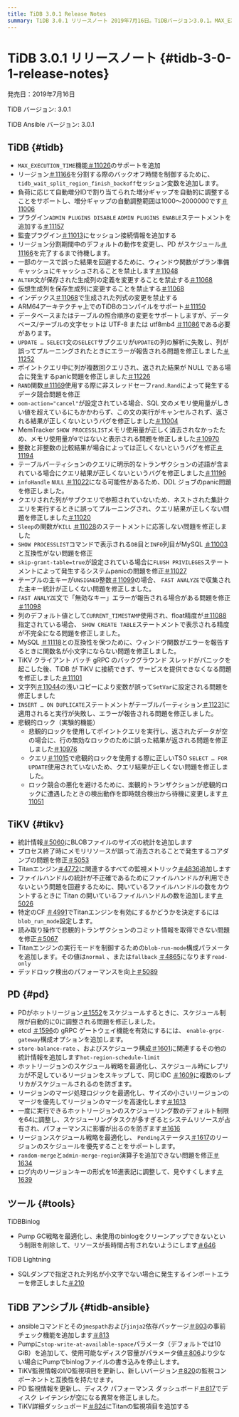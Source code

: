 ```yaml
---
title: TiDB 3.0.1 Release Notes
summary: TiDB 3.0.1 リリースノート 2019年7月16日。TiDBバージョン3.0.1。MAX_EXECUTION_TIME機能のサポートを追加。自動増分IDの増分ギャップの自動調整をサポート。ADMIN PLUGINS ENABLE/DISABLE SQL文を追加。Prepare Plan CacheでWindow Functionsがキャッシュされるのを禁止。さまざまなバグと問題を修正。TiKV: BLOBファイルサイズの統計を追加。コアダンプの問題を修正。PD: enable-grpc-gateway構成オプションを追加。ホットリージョンスケジューリング戦略を最適化。ツール: TiDB Binlog - Pump GC戦略を最適化。TiDB TiDB Lightning - インポートエラーを修正。TiDB Ansible - 事前チェック機能を追加、監視情報を更新。
---
```


# TiDB 3.0.1 リリースノート {#tidb-3-0-1-release-notes}

発売日：2019年7月16日

TiDB バージョン: 3.0.1

TiDB Ansible バージョン: 3.0.1

## TiDB {#tidb}

-   `MAX_EXECUTION_TIME`機能[＃11026](https://github.com/pingcap/tidb/pull/11026)のサポートを追加
-   リージョン[＃11166](https://github.com/pingcap/tidb/pull/11166)を分割する際のバックオフ時間を制御するために、 `tidb_wait_split_region_finish_backoff`セッション変数を追加します。
-   負荷に応じて自動増分IDで割り当てられた増分ギャップを自動的に調整することをサポートし、増分ギャップの自動調整範囲は1000〜2000000です[＃11006](https://github.com/pingcap/tidb/pull/11006)
-   プラグイン`ADMIN PLUGINS DISABLE` `ADMIN PLUGINS ENABLE`ステートメントを追加する[＃11157](https://github.com/pingcap/tidb/pull/11157)
-   監査プラグイン[＃11013](https://github.com/pingcap/tidb/pull/11013)にセッション接続情報を追加する
-   リージョン分割期間中のデフォルトの動作を変更し、PD がスケジュール[＃11166](https://github.com/pingcap/tidb/pull/11166)を完了するまで待機します。
-   一部のケースで誤った結果を回避するために、ウィンドウ関数がプラン準備キャッシュにキャッシュされることを禁止します[＃11048](https://github.com/pingcap/tidb/pull/11048)
-   `ALTER`文が保存された生成列の定義を変更することを禁止する[＃11068](https://github.com/pingcap/tidb/pull/11068)
-   仮想生成列を保存生成列に変更することを禁止する[＃11068](https://github.com/pingcap/tidb/pull/11068)
-   インデックス[＃11068](https://github.com/pingcap/tidb/pull/11068)で生成された列式の変更を禁止する
-   ARM64アーキテクチャ上でのTiDBのコンパイルをサポート[＃11150](https://github.com/pingcap/tidb/pull/11150)
-   データベースまたはテーブルの照合順序の変更をサポートしますが、データベース/テーブルの文字セットは UTF-8 または utf8mb4 [＃11086](https://github.com/pingcap/tidb/pull/11086)である必要があります。
-   `UPDATE … SELECT`文の`SELECT`サブクエリが`UPDATE`の列の解析に失敗し、列が誤ってプルーニングされたときにエラーが報告される問題を修正しました[＃11252](https://github.com/pingcap/tidb/pull/11252)
-   ポイントクエリ中に列が複数回クエリされ、返された結果が NULL である場合に発生するpanic問題を修正しました[＃11226](https://github.com/pingcap/tidb/pull/11226)
-   `RAND`関数[＃11169](https://github.com/pingcap/tidb/pull/11169)使用する際に非スレッドセーフ`rand.Rand`によって発生するデータ競合問題を修正
-   `oom-action="cancel"`が設定されている場合、SQL 文のメモリ使用量がしきい値を超えているにもかかわらず、この文の実行がキャンセルされず、返される結果が正しくないというバグを修正しました[＃11004](https://github.com/pingcap/tidb/pull/11004)
-   MemTracker `SHOW PROCESSLIST`メモリ使用量が正しく消去されなかったため、メモリ使用量が`0`ではないと表示される問題を修正しました[＃10970](https://github.com/pingcap/tidb/pull/10970)
-   整数と非整数の比較結果が場合によっては正しくないというバグを修正[＃11194](https://github.com/pingcap/tidb/pull/11194)
-   テーブルパーティションのクエリに明示的なトランザクションの述語が含まれている場合にクエリ結果が正しくないというバグを修正しました[＃11196](https://github.com/pingcap/tidb/pull/11196)
-   `infoHandle` `NULL` [＃11022](https://github.com/pingcap/tidb/pull/11022)になる可能性があるため、DDL ジョブのpanic問題を修正しました。
-   クエリされた列がサブクエリで参照されていないため、ネストされた集計クエリを実行するときに誤ってプルーニングされ、クエリ結果が正しくない問題を修正しました[＃11020](https://github.com/pingcap/tidb/pull/11020)
-   `Sleep`の関数が`KILL` [＃11028](https://github.com/pingcap/tidb/pull/11028)のステートメントに応答しない問題を修正しました
-   `SHOW PROCESSLIST`コマンドで表示される`DB`目と`INFO`列目がMySQL [＃11003](https://github.com/pingcap/tidb/pull/11003)と互換性がない問題を修正
-   `skip-grant-table=true`が設定されている場合に`FLUSH PRIVILEGES`ステートメントによって発生するシステムpanicの問題を修正[＃11027](https://github.com/pingcap/tidb/pull/11027)
-   テーブルの主キーが`UNSIGNED`整数[＃11099](https://github.com/pingcap/tidb/pull/11099)の場合、 `FAST ANALYZE`で収集された主キー統計が正しくない問題を修正しました。
-   `FAST ANALYZE`文で「無効なキー」エラーが報告される場合がある問題を修正[＃11098](https://github.com/pingcap/tidb/pull/11098)
-   列のデフォルト値として`CURRENT_TIMESTAMP`使用され、float精度が[＃11088](https://github.com/pingcap/tidb/pull/11088)指定されている場合、 `SHOW CREATE TABLE`ステートメントで表示される精度が不完全になる問題を修正しました。
-   MySQL [＃11118](https://github.com/pingcap/tidb/pull/11118)との互換性を保つために、ウィンドウ関数がエラーを報告するときに関数名が小文字にならない問題を修正しました。
-   TiKV クライアント バッチ gRPC のバックグラウンド スレッドがパニックを起こした後、TiDB が TiKV に接続できず、サービスを提供できなくなる問題を修正しました[＃11101](https://github.com/pingcap/tidb/pull/11101)
-   文字列[＃11044](https://github.com/pingcap/tidb/pull/11044)の浅いコピーにより変数が誤って`SetVar`に設定される問題を修正しました
-   `INSERT … ON DUPLICATE`ステートメントがテーブルパーティション[＃11231](https://github.com/pingcap/tidb/pull/11231)に適用されると実行が失敗し、エラーが報告される問題を修正しました。
-   悲観的ロック（実験的機能）
    -   悲観的ロックを使用してポイントクエリを実行し、返されたデータが空の場合に、行の無効なロックのために誤った結果が返される問題を修正しました[＃10976](https://github.com/pingcap/tidb/pull/10976)
    -   クエリ[＃11015](https://github.com/pingcap/tidb/pull/11015)で悲観的ロックを使用する際に正しいTSO `SELECT … FOR UPDATE`使用されていないため、クエリ結果が正しくない問題を修正しました。
    -   ロック競合の悪化を避けるために、楽観的トランザクションが悲観的ロックに遭遇したときの検出動作を即時競合検出から待機に変更します[＃11051](https://github.com/pingcap/tidb/pull/11051)

## TiKV {#tikv}

-   統計情報[＃5060](https://github.com/tikv/tikv/pull/5060)にBLOBファイルのサイズの統計を追加します
-   プロセス終了時にメモリリソースが誤って消去されることで発生するコアダンプの問題を修正[＃5053](https://github.com/tikv/tikv/pull/5053)
-   Titanエンジン[＃4772](https://github.com/tikv/tikv/pull/4772)に関連するすべての監視メトリック[＃4836](https://github.com/tikv/tikv/pull/4836)追加します
-   ファイルハンドルの統計が不正確であるためにファイルハンドルが利用できないという問題を回避するために、開いているファイルハンドルの数をカウントするときに Titan の開いているファイルハンドルの数を追加します[＃5026](https://github.com/tikv/tikv/pull/5026)
-   特定のCF [＃4991](https://github.com/tikv/tikv/pull/4991)でTitanエンジンを有効にするかどうかを決定するには`blob_run_mode`設定します。
-   読み取り操作で悲観的トランザクションのコミット情報を取得できない問題を修正[＃5067](https://github.com/tikv/tikv/pull/5067)
-   Titanエンジンの実行モードを制御するための`blob-run-mode`構成パラメータを追加します。その値は`normal` 、または`fallback` [＃4865](https://github.com/tikv/tikv/pull/4865)になります`read-only`
-   デッドロック検出のパフォーマンスを向上[＃5089](https://github.com/tikv/tikv/pull/5089)

## PD {#pd}

-   PDがホットリージョン[＃1552](https://github.com/pingcap/pd/pull/1552)をスケジュールするときに、スケジュール制限が自動的に0に調整される問題を修正しました。
-   etcd [＃1596](https://github.com/pingcap/pd/pull/1596)の gRPC ゲートウェイ機能を有効にするには、 `enable-grpc-gateway`構成オプションを追加します。
-   `store-balance-rate` 、およびスケジューラ構成[＃1601](https://github.com/pingcap/pd/pull/1601)に関連するその他の統計情報を追加します`hot-region-schedule-limit`
-   ホットリージョンのスケジュール戦略を最適化し、スケジュール時にレプリカが不足しているリージョンをスキップして、同じIDC [＃1609](https://github.com/pingcap/pd/pull/1609)に複数のレプリカがスケジュールされるのを防ぎます。
-   リージョンのマージ処理ロジックを最適化し、サイズの小さいリージョンのマージを優先してリージョンのマージを高速化します[＃1613](https://github.com/pingcap/pd/pull/1613)
-   一度に実行できるホットリージョンのスケジューリング数のデフォルト制限を64に調整し、スケジューリングタスクが多すぎるとシステムリソースが占有され、パフォーマンスに影響が出るのを防ぎます[＃1616](https://github.com/pingcap/pd/pull/1616)
-   リージョンスケジュール戦略を最適化し、 `Pending`ステータス[＃1617](https://github.com/pingcap/pd/pull/1617)のリージョンのスケジュールを優先することをサポートします。
-   `random-merge`と`admin-merge-region`演算子を追加できない問題を修正[＃1634](https://github.com/pingcap/pd/pull/1634)
-   ログ内のリージョンキーの形式を16進表記に調整して、見やすくします[＃1639](https://github.com/pingcap/pd/pull/1639)

## ツール {#tools}

TiDBBinlog

-   Pump GC戦略を最適化し、未使用のbinlogをクリーンアップできないという制限を削除して、リソースが長時間占有されないようにします[＃646](https://github.com/pingcap/tidb-binlog/pull/646)

TiDB Lightning

-   SQLダンプで指定された列名が小文字でない場合に発生するインポートエラーを修正しました[＃210](https://github.com/pingcap/tidb-lightning/pull/210)

## TiDB アンシブル {#tidb-ansible}

-   ansibleコマンドとその`jmespath`および`jinja2`依存パッケージ[＃803](https://github.com/pingcap/tidb-ansible/pull/803)の事前チェック機能を追加します[＃813](https://github.com/pingcap/tidb-ansible/pull/813)
-   Pumpに`stop-write-at-available-space`パラメータ（デフォルトでは10 GiB）を追加して、使用可能なディスク容量がパラメータ値[＃806](https://github.com/pingcap/tidb-ansible/pull/806)より少ない場合にPumpでbinlogファイルの書き込みを停止します。
-   TiKV監視情報のI/O監視項目を更新し、新しいバージョン[＃820](https://github.com/pingcap/tidb-ansible/pull/820)の監視コンポーネントと互換性を持たせます。
-   PD 監視情報を更新し、ディスク パフォーマンス ダッシュボード[＃817](https://github.com/pingcap/tidb-ansible/pull/817)でディスク レイテンシが空になる異常を修正しました。
-   TiKV詳細ダッシュボード[＃824](https://github.com/pingcap/tidb-ansible/pull/824)にTitanの監視項目を追加する
